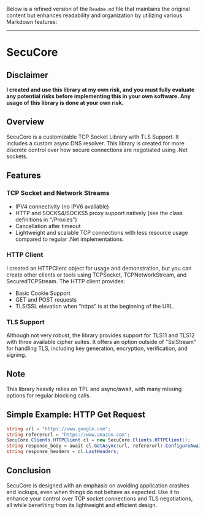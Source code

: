 Below is a refined version of the `Readme.md` file that maintains the original content but enhances readability and organization by utilizing various Markdown features:

---

# SecuCore

## Disclaimer

**I created and use this library at my own risk, and you must fully evaluate any potential risks before implementing this in your own software. Any usage of this library is done at your own risk.**

## Overview

SecuCore is a customizable TCP Socket Library with TLS Support. It includes a custom async DNS resolver. This library is created for more discrete control over how secure connections are negotiated using .Net sockets.

## Features

### TCP Socket and Network Streams

- IPV4 connectivity (no IPV6 available)
- HTTP and SOCKS4/SOCKS5 proxy support natively (see the class definitions in "/Proxies")
- Cancellation after timeout
- Lightweight and scalable TCP connections with less resource usage compared to regular .Net implementations.

### HTTP Client

I created an HTTPClient object for usage and demonstration, but you can create other clients or tools using TCPSocket, TCPNetworkStream, and SecuredTCPStream. The HTTP client provides:

- Basic Cookie Support
- GET and POST requests
- TLS/SSL elevation when "https" is at the beginning of the URL.

### TLS Support

Although not very robust, the library provides support for TLS11 and TLS12 with three available cipher suites. It offers an option outside of "SslStream" for handling TLS, including key generation, encryption, verification, and signing.

## Note

This library heavily relies on TPL and async/await, with many missing options for regular blocking calls.

## Simple Example: HTTP Get Request

```C#
string url = "https://www.google.com";
string refererurl = "https://www.amazon.com";
SecuCore.Clients.HTTPClient cl = new SecuCore.Clients.HTTPClient();
string response_body = await cl.GetAsync(url, refererurl).ConfigureAwait(false);
string response_headers = cl.LastHeaders;
```

## Conclusion

SecuCore is designed with an emphasis on avoiding application crashes and lockups, even when things do not behave as expected. Use it to enhance your control over TCP socket connections and TLS negotiations, all while benefiting from its lightweight and efficient design.
